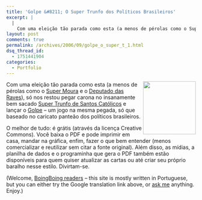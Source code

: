 ```yaml
---
title: 'Golpe &#8211; O Super Trunfo dos Políticos Brasileiros'
excerpt: |
  |
    Com uma eleição tão parada como esta (a menos de pérolas como o Super Moura e o Deputado das Raves), só nos restou pegar carona no insanamente bem sacado Super Trunfo de Santos Católicos e lançar o Golpe - um...
layout: post
comments: true
permalink: /archives/2006/09/golpe_o_super_t_1.html
dsq_thread_id:
  - 1751441904
categories:
  - Portfolio
---
```

<img title="cartas do jogo Golpe" src="//chester.me/archives/img/golpe.jpg" alt="" width="140" height="141" align="right" />Com uma eleição tão parada como esta (a menos de pérolas como o [Super Moura][1] e o [Deputado das Raves][2]), só nos restou pegar carona no insanamente bem sacado [Super Trunfo de Santos Católicos][3] e lançar o [Golpe][4] &#8211; um jogo na mesma pegada, só que baseado no caricato panteão dos políticos brasileiros.

O melhor de tudo: é grátis (através da licença Creative Commons). Você baixa o PDF e pode imprimir em casa, mandar na gráfica, enfim, fazer o que bem entender (menos comercializar e reutilizar sem citar a fonte original). Além disso, as mídias, a planilha de dados e o programinha que gera o PDF também estão disponíveis para quem quiser atualizar as cartas ou até criar seu próprio baralho nesse estilo. Divirtam-se.

(Welcome, [BoingBoing readers][5] &#8211; this site is mostly written in Portuguese, but you can either try the Google translation link above, or [ask me][6] anything. Enjoy.)

 [1]: http://www.youtube.com/results?search_query=super+moura
 [2]: http://www.youtube.com/results?search_query=alexandre+bacchi&search=Search
 [3]: http://www.insanus.org/menezes/archives/009020.html
 [4]: http://www.stoneagescanners.com/golpe/
 [5]: http://boingboing.net/2006/09/11/golpe-a-cclicensed-c.html
 [6]: mailto:cd@pobox.com
